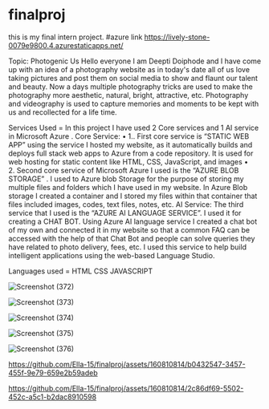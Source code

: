 # finalproj
this is  my final intern project.
#azure link https://lively-stone-0079e9800.4.azurestaticapps.net/

Topic: Photogenic Us
Hello everyone I am Deepti Doiphode and I have come up with an idea of a photography website as in today's date all of us love taking pictures and post them on social media to show and flaunt  our talent and beauty. Now a days multiple photography tricks are used to make the photography more aesthetic, natural, bright, attractive, etc. Photography and videography is used to capture memories and moments to be kept with us and recollected for a life time.

Services Used =
In this project I have used 2 Core services and 1 AI service in Microsoft Azure .
Core Service:
•	1.. First core service is “STATIC WEB APP” using the service I hosted my website, as it automatically builds and deploys full stack web apps to Azure from a code repository.  It is used for web hosting for static content like HTML, CSS, JavaScript, and images
•	
2. Second core service of Microsoft Azure I used is the “AZURE BLOB STORAGE” .  I used to Azure blob Storage for the purpose of storing my multiple files and folders which I have used in my website. In Azure Blob storage I created a container and I stored my files within that container that files included images, codes, text files, notes, etc.
AI Service:
The third service that I used is the “AZURE AI LANGUAGE SERVICE”. I used it for creating a CHAT BOT. Using Azure AI language service I created a chat bot of my own and connected it in my website so that a common FAQ can be accessed with the help of that Chat Bot and people can solve queries they have related to photo delivery, fees, etc. I used this service to help build intelligent applications using the web-based Language Studio.

Languages used =
HTML
CSS
JAVASCRIPT

![Screenshot (372)](https://github.com/Ella-15/finalproj/assets/160810814/e7564472-4c54-4bac-b7d8-e8311270f273)

![Screenshot (373)](https://github.com/Ella-15/finalproj/assets/160810814/43837ce2-1f47-4cb1-8f88-8943527bcd44)

![Screenshot (374)](https://github.com/Ella-15/finalproj/assets/160810814/fe44ca55-9ca7-4c1c-b355-84e3eca6bf7e)

![Screenshot (375)](https://github.com/Ella-15/finalproj/assets/160810814/c388296c-0e1a-48c7-bc12-d35bd4544ac6)

![Screenshot (376)](https://github.com/Ella-15/finalproj/assets/160810814/dfa77833-e6e7-459e-864f-1df3b7a08885)



https://github.com/Ella-15/finalproj/assets/160810814/b0432547-3457-455f-9e79-659e2b59adeb



https://github.com/Ella-15/finalproj/assets/160810814/2c86df69-5502-452c-a5c1-b2dac8910598

